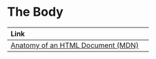 # The Body

| Link |  |
| :--- | :--- |
| [Anatomy of an HTML Document \(MDN\)](https://developer.mozilla.org/en-US/docs/Learn/HTML/Introduction_to_HTML/Getting_started#Anatomy_of_a_HTML_document) |  |



